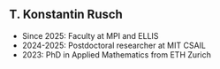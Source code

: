 ## T. Konstantin Rusch
* Since 2025: Faculty at MPI and ELLIS
* 2024-2025: Postdoctoral researcher at MIT CSAIL
* 2023: PhD in Applied Mathematics from ETH Zurich